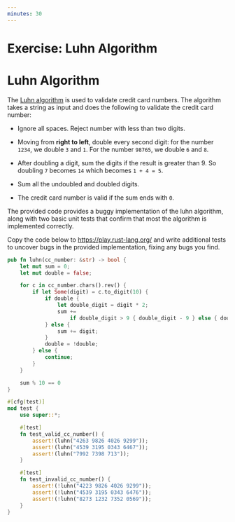```yaml
---
minutes: 30
---
```


# Exercise: Luhn Algorithm

# Luhn Algorithm

The [Luhn algorithm](https://en.wikipedia.org/wiki/Luhn_algorithm) is used to
validate credit card numbers. The algorithm takes a string as input and does the
following to validate the credit card number:

- Ignore all spaces. Reject number with less than two digits.

- Moving from **right to left**, double every second digit: for the number
  `1234`, we double `3` and `1`. For the number `98765`, we double `6` and `8`.

- After doubling a digit, sum the digits if the result is greater than 9. So
  doubling `7` becomes `14` which becomes `1 + 4 = 5`.

- Sum all the undoubled and doubled digits.

- The credit card number is valid if the sum ends with `0`.

The provided code provides a buggy implementation of the luhn algorithm, along
with two basic unit tests that confirm that most the algorithm is implemented
correctly.

Copy the code below to <https://play.rust-lang.org/> and write additional tests
to uncover bugs in the provided implementation, fixing any bugs you find.

```rust
pub fn luhn(cc_number: &str) -> bool {
    let mut sum = 0;
    let mut double = false;

    for c in cc_number.chars().rev() {
        if let Some(digit) = c.to_digit(10) {
            if double {
                let double_digit = digit * 2;
                sum +=
                    if double_digit > 9 { double_digit - 9 } else { double_digit };
            } else {
                sum += digit;
            }
            double = !double;
        } else {
            continue;
        }
    }

    sum % 10 == 0
}

#[cfg(test)]
mod test {
    use super::*;

    #[test]
    fn test_valid_cc_number() {
        assert!(luhn("4263 9826 4026 9299"));
        assert!(luhn("4539 3195 0343 6467"));
        assert!(luhn("7992 7398 713"));
    }

    #[test]
    fn test_invalid_cc_number() {
        assert!(!luhn("4223 9826 4026 9299"));
        assert!(!luhn("4539 3195 0343 6476"));
        assert!(!luhn("8273 1232 7352 0569"));
    }
}
```
